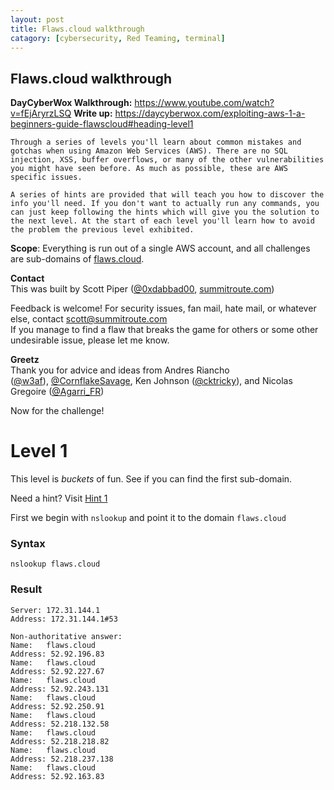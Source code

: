 ```yaml
---
layout: post
title: Flaws.cloud walkthrough
catagory: [cybersecurity, Red Teaming, terminal]
---
```

## Flaws.cloud walkthrough

**DayCyberWox Walkthrough:** https://www.youtube.com/watch?v=fEjAryrzLSQ
**Write up:** https://daycyberwox.com/exploiting-aws-1-a-beginners-guide-flawscloud#heading-level1

```
Through a series of levels you'll learn about common mistakes and gotchas when using Amazon Web Services (AWS). There are no SQL injection, XSS, buffer overflows, or many of the other vulnerabilities you might have seen before. As much as possible, these are AWS specific issues.

A series of hints are provided that will teach you how to discover the info you'll need. If you don't want to actually run any commands, you can just keep following the hints which will give you the solution to the next level. At the start of each level you'll learn how to avoid the problem the previous level exhibited.

```

**Scope**: Everything is run out of a single AWS account, and all challenges are sub-domains of [flaws.cloud](https://flaws.cloud/).

**Contact**  
This was built by Scott Piper ([@0xdabbad00](https://twitter.com/0xdabbad00), [summitroute.com](https://summitroute.com/))

Feedback is welcome! For security issues, fan mail, hate mail, or whatever else, contact scott@summitroute.com  
If you manage to find a flaw that breaks the game for others or some other undesirable issue, please let me know.

**Greetz**  
Thank you for advice and ideas from Andres Riancho ([@w3af](https://twitter.com/w3af)), [@CornflakeSavage](https://twitter.com/CornflakeSavage), Ken Johnson ([@cktricky](https://twitter.com/cktricky)), and Nicolas Gregoire ([@Agarri_FR](https://twitter.com/Agarri_FR))

Now for the challenge!

# Level 1

This level is *buckets* of fun. See if you can find the first sub-domain.

Need a hint? Visit [Hint 1](https://flaws.cloud/hint1.html)

First we begin with  `nslookup` and point it to the domain `flaws.cloud`
### Syntax
```shell
nslookup flaws.cloud
```

### Result

```shell
Server: 172.31.144.1
Address: 172.31.144.1#53

Non-authoritative answer:
Name:   flaws.cloud
Address: 52.92.196.83
Name:   flaws.cloud
Address: 52.92.227.67
Name:   flaws.cloud
Address: 52.92.243.131
Name:   flaws.cloud
Address: 52.92.250.91
Name:   flaws.cloud
Address: 52.218.132.58
Name:   flaws.cloud
Address: 52.218.218.82
Name:   flaws.cloud
Address: 52.218.237.138
Name:   flaws.cloud
Address: 52.92.163.83
```
